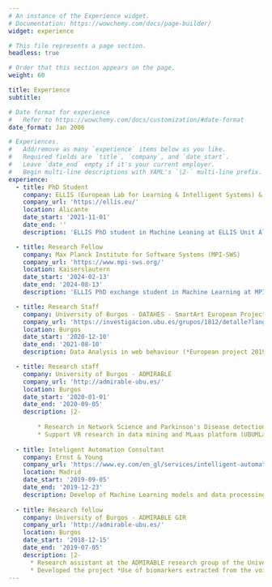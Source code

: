 ```yaml
---
# An instance of the Experience widget.
# Documentation: https://wowchemy.com/docs/page-builder/
widget: experience

# This file represents a page section.
headless: true

# Order that this section appears on the page.
weight: 60

title: Experience
subtitle:

# Date format for experience
#   Refer to https://wowchemy.com/docs/customization/#date-format
date_format: Jan 2006

# Experiences.
#   Add/remove as many `experience` items below as you like.
#   Required fields are `title`, `company`, and `date_start`.
#   Leave `date_end` empty if it's your current employer.
#   Begin multi-line descriptions with YAML's `|2-` multi-line prefix.
experience:
  - title: PhD Student
    company: ELLIS (European Lab for Learning & Intelligent Systems) & Max Planck Institute SWS exchange
    company_url: 'https://ellis.eu/'
    location: Alicante
    date_start: '2021-11-01'
    date_end: ''
    description: 'ELLIS PhD student in Machine Leaning at ELLIS Unit Alicante and excahnge in MPI-SWS advised by Dr. Nuria Oliver and Dr. Manuel Gomez Rodriguez as advisors. Partially founded by several sources: INTEL, ELIAS European project [101120237-HORIZON-CL4-2022-HUMAN-02], Generalitat Valenciana and Bank Sabadell.'

  - title: Research Fellow
    company: Max Planck Institute for Software Systems (MPI-SWS)
    company_url: 'https://www.mpi-sws.org/'
    location: Kaiserslautern
    date_start: '2024-02-13'
    date_end: '2024-08-13'
    description: 'ELLIS PhD exchange student in Machine Learning at MPI-SWS advised by Dr. Manuel Gomez Rodriguez. Project on Human-AI collaboration.'

  - title: Research Staff
    company: University of Burgos - DATAHES - SmartArt European Project
    company_url: 'https://investigacion.ubu.es/grupos/1812/detalle?lang=en'
    location: Burgos
    date_start: '2020-12-10'
    date_end: '2021-08-10'
    description: Data Analysis in web behaviour (*European project 2019-1-ES01-KA204-065615*)

  - title: Research staff
    company: University of Burgos - ADMIRABLE
    company_url: 'http://admirable-ubu.es/'
    location: Burgos
    date_start: '2020-01-01'
    date_end: '2020-09-05'
    description: |2-
    
        * Research in Network Science and Parkinson's Disease detection through voice
        * Support VR research in data mining and MLaas platform (UBUMLaas)
        
  - title: Inteligent Automation Consultant
    company: Ernst & Young
    company_url: 'https://www.ey.com/en_gl/services/intelligent-automation'
    location: Madrid
    date_start: '2019-09-05'
    date_end: '2019-12-23'
    description: Develop of Machine Learning models and data processing pipelines to embed AI models in RPA processes.
   
  - title: Research fellow
    company: University of Burgos - ADMIRABLE GIR
    company_url: 'http://admirable-ubu.es/'
    location: Burgos
    date_start: '2018-12-15'
    date_end: '2019-07-05'
    description: |2-
      * Research assistant at the ADMIRABLE research group of the University of Burgos. Funded by the *Collaboration Scholarship of the Spanish Ministry of Education*. 
      * Developed the project *Use of biomarkers extracted from the voice for the detection of Parkinson*, which was my BSc Thesis, evaluated with honors.
---
```


